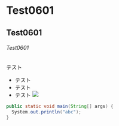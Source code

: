 # Test0601
## Test0601
###### Test0601
テスト
* テスト
* テスト
* テスト
![](https://wac-cdn.atlassian.com/dam/jcr:9c1d51ef-3f58-460c-91ed-8529a6969d3b/SourceTree_navy.png)

```java
public static void main(String[] args) {
  System.out.println("abc");
}
```
